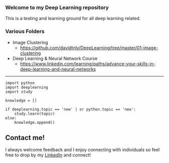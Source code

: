### Welcome to my Deep Learning repository

This is a testing and learning ground for all deep learning related.

### Various Folders

* Image Clustering
  + https://github.com/davidtnly/DeepLearning/tree/master/01-image-clustering
* Deep Learning & Neural Network Course
  + https://www.linkedin.com/learning/paths/advance-your-skills-in-deep-learning-and-neural-networks

_____________________________________________________________________________________________

```
import python
import deeplearning
import study

knowledge = []

if deeplearning.topic == 'new' | or python.topic == 'new':
    study.learn(topic)
else:
    knowledge.append()

```

## Contact me!

I always welcome feedback and I enjoy connecting with individuals so feel free to drop by my [LinkedIn](https://www.linkedin.com/in/davidtly) and connect!
